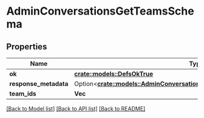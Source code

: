 # AdminConversationsGetTeamsSchema

## Properties

Name | Type | Description | Notes
------------ | ------------- | ------------- | -------------
**ok** | [**crate::models::DefsOkTrue**](defs_ok_true.md) |  | 
**response_metadata** | Option<[**crate::models::AdminConversationsGetTeamsSchemaResponseMetadata**](admin_conversations_getTeams_schema_response_metadata.md)> |  | [optional]
**team_ids** | **Vec<String>** |  | 

[[Back to Model list]](../README.md#documentation-for-models) [[Back to API list]](../README.md#documentation-for-api-endpoints) [[Back to README]](../README.md)


